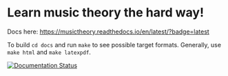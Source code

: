 # Learn music theory the hard way!

Docs here: https://musictheory.readthedocs.io/en/latest/?badge=latest

To build `cd docs` and run `make` to see possible target formats. Generally, use `make html` and `make latexpdf`.

[![Documentation Status](https://readthedocs.org/projects/musictheory/badge/?version=latest)](https://musictheory.readthedocs.io/en/latest/?badge=latest)